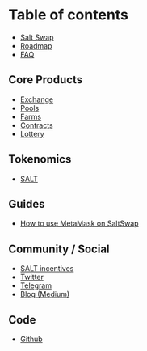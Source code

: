 # Table of contents

- [Salt Swap](README.md)
- [Roadmap](roadmap.md)
- [FAQ](faq.md)

## Core Products

- [Exchange](core-products/saltswap-exchange.md)
- [Pools](core-products/saltswap-pools.md)
- [Farms](core-products/farms.md)
- [Contracts](core-products/contracts.md)
- [Lottery](core-products/lottery.md)
  <!-- - [Voting](core-products/voting.md) -->
  <!-- - [Analytics](core-products/saltswap-analytics.md) -->

## Tokenomics

- [SALT](tokenomics/salt.md)

## Guides

- [How to use MetaMask on SaltSwap](guides/saltswap-metamask.md)

## Community / Social

- [SALT incentives](community-social/incentives.md)
- [Twitter](community-social/untitled.md)
- [Telegram](community-social/telegram.md)
- [Blog \(Medium\)](community-social/blog-medium.md)

## Code

- [Github](code/github.md)
